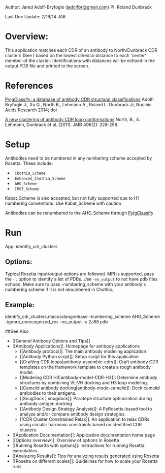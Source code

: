 Author: Jared Adolf-Bryfogle (jadolfbr@gmail.com)
PI: Roland Dunbrack

Last Doc Update: 2/16/14 JAB


# Overview:

This application matches each CDR of an antibody to North/Dunbrack CDR clusters (See ) based on the lowest dihedral distance to each 'center' member of the cluster.  Identifications with distances will be echoed in the output PDB file and printed to the screen. 

# References

[PyIgClassify: a database of antibody CDR structural classifications](http://nar.oxfordjournals.org/cgi/reprint/gku1106?ijkey=mLgOMi7GHwYPx77&keytype=ref) Adolf-Bryfogle J.,  Xu Q.,  North B., Lehmann A.,  Roland L. Dunbrack Jr, Nucleic Acids Research 2014; doi

[A new clustering of antibody CDR loop conformations](http://www.ncbi.nlm.nih.gov/pmc/articles/PMC3065967/pdf/nihms-249534.pdf) North, B., A. Lehmann, Dunbrack et al. (2011). JMB 406(2): 228-256.

# Setup

Antibodies need to be numbered in any numbering scheme accepted by Rosetta. These include: 

 * <code> Chothia_Scheme </code>
 * <code> Enhanced_Chothia_Scheme </code>
 * <code> AHO_Scheme </code>
 * <code> IMGT_Scheme </code>

Kabat_Scheme is also accepted, but not fully supported due to H1 numbering conventions.  Use Kabat_Scheme with caution.

Antibodies can be renumbered to the AHO_Scheme through [PyIgClassify](http://dunbrack2.fccc.edu/PyIgClassify/)

# Run
App: identify_cdr_clusters

## Options:
Typical Rosetta input/output options are followed. MPI is supported, pass the <code>-l</code> option to identify a list of PDBs.  Use <code>-no_output</code> to not have pdb files echoed.  Make sure to pass -numbering_scheme with your antibody's numbering scheme if it is not renumbered in Chothia.

## Example:
identify_cdr_clusters.macosclangrelease -numbering_scheme AHO_Scheme -ignore_unrecognized_res -no_output -s 2J88.pdb

##See Also

* [[General Antibody Options and Tips]]
* [[Antibody Applications]]: Homepage for antibody applications
    * [[Antibody protocol]]: The main antibody modeling application
    * [[Antibody Python script]]: Setup script for this application
    * [[Grafting CDR loops|antibody-assemble-cdrs]]: Graft antibody CDR templates on the framework template to create a rough antibody model.  
    * [[Modeling CDR H3|antibody-model-CDR-H3]]: Determine antibody structures by combining VL-VH docking and H3 loop modeling.
    - [[Camelid antibody docking|antibody-mode-camelid]]: Dock camelid antibodies to their antigens.
    - [[SnugDock | snugdock]]: Paratope structure optimization during antibody-antigen docking
    * [[Antibody Design Strategy Analysis]]: A PyRosetta-based tool to analyze and/or compare antibody design strategies.
     * [[CDR Cluster Constrained Relax]]: An application to relax CDRs using circular harmonic constraints based on identified CDR clusters.
* [[Application Documentation]]: Application documentation home page
* [[Options overview]]: Overview of options in Rosetta
* [[Running Rosetta with options]]: Instructions for running Rosetta executables.
* [[Analyzing Results]]: Tips for analyzing results generated using Rosetta
* [[Rosetta on different scales]]: Guidelines for how to scale your Rosetta runs

